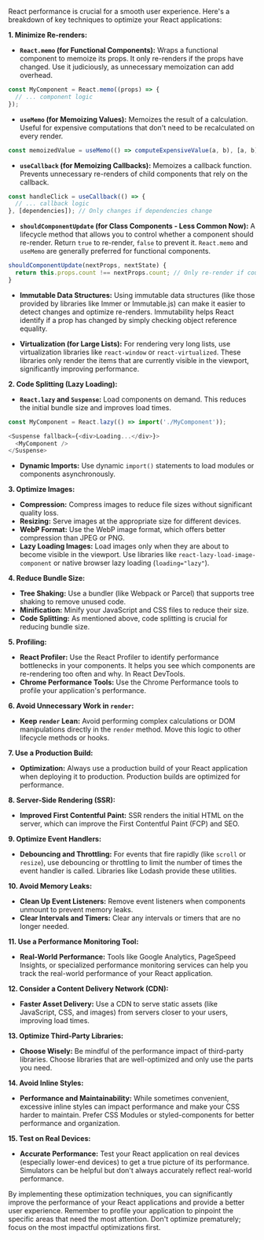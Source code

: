 

React performance is crucial for a smooth user experience. Here's a breakdown of key techniques to optimize your React applications:

**1. Minimize Re-renders:**

* **`React.memo` (for Functional Components):** Wraps a functional component to memoize its props.  It only re-renders if the props have changed.  Use it judiciously, as unnecessary memoization can add overhead.

```javascript
const MyComponent = React.memo((props) => {
  // ... component logic
});
```

* **`useMemo` (for Memoizing Values):** Memoizes the result of a calculation.  Useful for expensive computations that don't need to be recalculated on every render.

```javascript
const memoizedValue = useMemo(() => computeExpensiveValue(a, b), [a, b]);
```

* **`useCallback` (for Memoizing Callbacks):** Memoizes a callback function.  Prevents unnecessary re-renders of child components that rely on the callback.

```javascript
const handleClick = useCallback(() => {
  // ... callback logic
}, [dependencies]); // Only changes if dependencies change
```

* **`shouldComponentUpdate` (for Class Components - Less Common Now):**  A lifecycle method that allows you to control whether a component should re-render.  Return `true` to re-render, `false` to prevent it.  `React.memo` and `useMemo` are generally preferred for functional components.

```javascript
shouldComponentUpdate(nextProps, nextState) {
  return this.props.count !== nextProps.count; // Only re-render if count changes
}
```

* **Immutable Data Structures:** Using immutable data structures (like those provided by libraries like Immer or Immutable.js) can make it easier to detect changes and optimize re-renders.  Immutability helps React identify if a prop has changed by simply checking object reference equality.

* **Virtualization (for Large Lists):**  For rendering very long lists, use virtualization libraries like `react-window` or `react-virtualized`.  These libraries only render the items that are currently visible in the viewport, significantly improving performance.

**2. Code Splitting (Lazy Loading):**

* **`React.lazy` and `Suspense`:** Load components on demand.  This reduces the initial bundle size and improves load times.

```javascript
const MyComponent = React.lazy(() => import('./MyComponent'));

<Suspense fallback={<div>Loading...</div>}>
  <MyComponent />
</Suspense>
```

* **Dynamic Imports:** Use dynamic `import()` statements to load modules or components asynchronously.

**3. Optimize Images:**

* **Compression:** Compress images to reduce file sizes without significant quality loss.
* **Resizing:** Serve images at the appropriate size for different devices.
* **WebP Format:** Use the WebP image format, which offers better compression than JPEG or PNG.
* **Lazy Loading Images:**  Load images only when they are about to become visible in the viewport.  Use libraries like `react-lazy-load-image-component` or native browser lazy loading (`loading="lazy"`).

**4. Reduce Bundle Size:**

* **Tree Shaking:** Use a bundler (like Webpack or Parcel) that supports tree shaking to remove unused code.
* **Minification:** Minify your JavaScript and CSS files to reduce their size.
* **Code Splitting:** As mentioned above, code splitting is crucial for reducing bundle size.

**5. Profiling:**

* **React Profiler:** Use the React Profiler to identify performance bottlenecks in your components.  It helps you see which components are re-rendering too often and why.  In React DevTools.
* **Chrome Performance Tools:** Use the Chrome Performance tools to profile your application's performance.

**6. Avoid Unnecessary Work in `render`:**

* **Keep `render` Lean:**  Avoid performing complex calculations or DOM manipulations directly in the `render` method.  Move this logic to other lifecycle methods or hooks.

**7. Use a Production Build:**

* **Optimization:** Always use a production build of your React application when deploying it to production.  Production builds are optimized for performance.

**8. Server-Side Rendering (SSR):**

* **Improved First Contentful Paint:** SSR renders the initial HTML on the server, which can improve the First Contentful Paint (FCP) and SEO.

**9. Optimize Event Handlers:**

* **Debouncing and Throttling:** For events that fire rapidly (like `scroll` or `resize`), use debouncing or throttling to limit the number of times the event handler is called.  Libraries like Lodash provide these utilities.

**10. Avoid Memory Leaks:**

* **Clean Up Event Listeners:** Remove event listeners when components unmount to prevent memory leaks.
* **Clear Intervals and Timers:** Clear any intervals or timers that are no longer needed.

**11. Use a Performance Monitoring Tool:**

* **Real-World Performance:** Tools like Google Analytics, PageSpeed Insights, or specialized performance monitoring services can help you track the real-world performance of your React application.

**12. Consider a Content Delivery Network (CDN):**

* **Faster Asset Delivery:**  Use a CDN to serve static assets (like JavaScript, CSS, and images) from servers closer to your users, improving load times.

**13. Optimize Third-Party Libraries:**

* **Choose Wisely:** Be mindful of the performance impact of third-party libraries.  Choose libraries that are well-optimized and only use the parts you need.

**14. Avoid Inline Styles:**

* **Performance and Maintainability:**  While sometimes convenient, excessive inline styles can impact performance and make your CSS harder to maintain.  Prefer CSS Modules or styled-components for better performance and organization.

**15. Test on Real Devices:**

* **Accurate Performance:**  Test your React application on real devices (especially lower-end devices) to get a true picture of its performance.  Simulators can be helpful but don't always accurately reflect real-world performance.

By implementing these optimization techniques, you can significantly improve the performance of your React applications and provide a better user experience. Remember to profile your application to pinpoint the specific areas that need the most attention.  Don't optimize prematurely; focus on the most impactful optimizations first.



